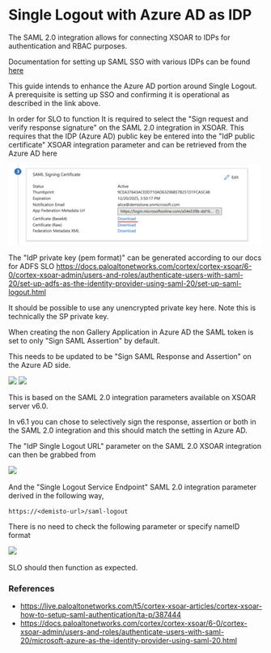 # Single Logout with Azure AD as IDP

The SAML 2.0 integration allows for connecting XSOAR to IDPs for authentication and RBAC purposes.

Documentation for setting up SAML SSO with various IDPs can be found [here](https://docs.paloaltonetworks.com/cortex/cortex-xsoar/6-0/cortex-xsoar-admin/users-and-roles/authenticate-users-with-saml-20.html)

This guide intends to enhance the Azure AD portion around Single Logout.
A prerequisite is setting up SSO and confirming it is operational as described in the link above.

In order for SLO to function It is required to select the "Sign request and verify response signature" on the SAML 2.0 integration in XSOAR.
This requires that the IDP (Azure AD) public key be entered into the "IdP public certificate" XSOAR integration parameter and can be retrieved from the Azure AD here

<img src="imgs/download-azure-public-key.png" width="500px">

The "IdP private key (pem format)" can be generated according to our docs for ADFS SLO
https://docs.paloaltonetworks.com/cortex/cortex-xsoar/6-0/cortex-xsoar-admin/users-and-roles/authenticate-users-with-saml-20/set-up-adfs-as-the-identity-provider-using-saml-20/set-up-saml-logout.html

It should be possible to use any unencrypted private key here.
Note this is technically the SP private key.

When creating the non Gallery Application in Azure AD the SAML token is set to only "Sign SAML Assertion" by default.

This needs to be updated to be "Sign SAML Response and Assertion" on the Azure AD side.

<img src="imgs/edit-signing-settings" width="500px">

<img src="imgs/sign-response-and-assertion" width="500px">

This is based on the SAML 2.0 integration parameters available on XSOAR server v6.0.

In v6.1 you can chose to selectively sign the response, assertion or both in the SAML 2.0 integration and this should match the setting in Azure AD.


The "IdP Single Logout URL" parameter on the SAML 2.0 XSOAR integration can then be grabbed from

<img src="imgs/azure-logout-url" width="500px">

And the "Single Logout Service Endpoint" SAML 2.0 integration parameter derived in the following way,

```
https://<demisto-url>/saml-logout
```

There is no need to check the following parameter or specify nameID format

<img src="name-id-not-needed" width="500px">

SLO should then function as expected.

### References
* https://live.paloaltonetworks.com/t5/cortex-xsoar-articles/cortex-xsoar-how-to-setup-saml-authentication/ta-p/387444
* https://docs.paloaltonetworks.com/cortex/cortex-xsoar/6-0/cortex-xsoar-admin/users-and-roles/authenticate-users-with-saml-20/microsoft-azure-as-the-identity-provider-using-saml-20.html
